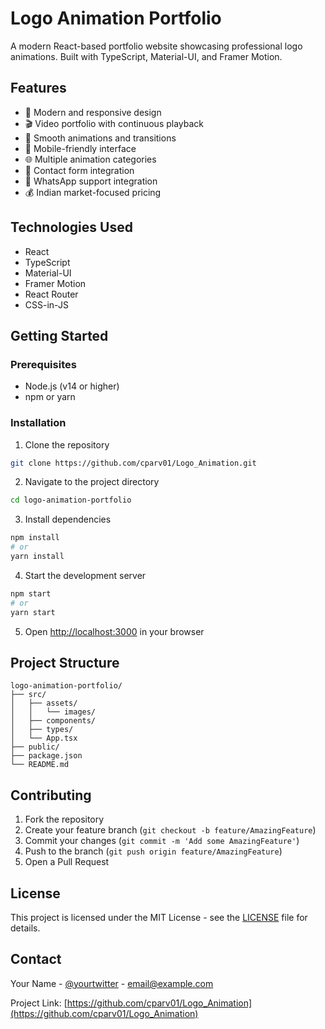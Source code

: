 # Logo Animation Portfolio

A modern React-based portfolio website showcasing professional logo animations. Built with TypeScript, Material-UI, and Framer Motion.

## Features

- 🎨 Modern and responsive design
- 🎬 Video portfolio with continuous playback
- 💫 Smooth animations and transitions
- 📱 Mobile-friendly interface
- 🌐 Multiple animation categories
- 💬 Contact form integration
- 📱 WhatsApp support integration
- 💰 Indian market-focused pricing

## Technologies Used

- React
- TypeScript
- Material-UI
- Framer Motion
- React Router
- CSS-in-JS

## Getting Started

### Prerequisites

- Node.js (v14 or higher)
- npm or yarn

### Installation

1. Clone the repository
```bash
git clone https://github.com/cparv01/Logo_Animation.git
```

2. Navigate to the project directory
```bash
cd logo-animation-portfolio
```

3. Install dependencies
```bash
npm install
# or
yarn install
```

4. Start the development server
```bash
npm start
# or
yarn start
```

5. Open [http://localhost:3000](http://localhost:3000) in your browser

## Project Structure

```
logo-animation-portfolio/
├── src/
│   ├── assets/
│   │   └── images/
│   ├── components/
│   ├── types/
│   └── App.tsx
├── public/
├── package.json
└── README.md
```

## Contributing

1. Fork the repository
2. Create your feature branch (`git checkout -b feature/AmazingFeature`)
3. Commit your changes (`git commit -m 'Add some AmazingFeature'`)
4. Push to the branch (`git push origin feature/AmazingFeature`)
5. Open a Pull Request

## License

This project is licensed under the MIT License - see the [LICENSE](LICENSE) file for details.

## Contact

Your Name - [@yourtwitter](https://twitter.com/yourtwitter) - email@example.com

Project Link: [https://github.com/cparv01/Logo_Animation](https://github.com/cparv01/Logo_Animation)

